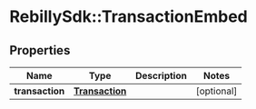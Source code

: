 # RebillySdk::TransactionEmbed

## Properties
Name | Type | Description | Notes
------------ | ------------- | ------------- | -------------
**transaction** | [**Transaction**](Transaction.md) |  | [optional] 

